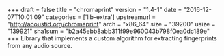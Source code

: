 +++
draft = false
title = "chromaprint"
version = "1.4-1"
date = "2016-12-07T10:01:09"
categories = ['lib-extra']
upstreamurl = "http://acoustid.org/chromaprint"
arch = "x86_64"
size = "39200"
usize = "139921"
sha1sum = "b2a45ebb8abb311f99e960043b798f0ea0dc189e"
+++
Library that implements a custom algorithm for extracting fingerprints from any audio source.